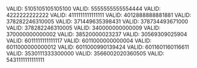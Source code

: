 VALID: 5105105105105100
VALID: 5555555555554444
VALID: 4222222222222
VALID: 4111111111111111
VALID: 4012888888881881
VALID: 378282246310005
VALID: 371449635398431
VALID: 378734493671000
VALID: 378282246310005
VALID: 340000000000009
VALID: 370000000000002
VALID: 38520000023237
VALID: 30569309025904
VALID: 6011111111111117
VALID: 6011000000000004
VALID: 6011000000000012
VALID: 6011000990139424
VALID: 6011601160116611
VALID: 3530111333300000
VALID: 3566002020360505
VALID: 5431111111111111

